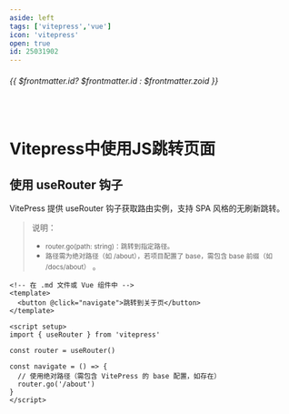 ```yaml
---
aside: left
tags: ['vitepress','vue']
icon: 'vitepress'
open: true
id: 25031902
---
```

 
######  {{ $frontmatter.id? $frontmatter.id : $frontmatter.zoid }}
 
<br/>

# Vitepress中使用JS跳转页面
 
## 使用 useRouter 钩子

VitePress 提供 useRouter 钩子获取路由实例，支持 SPA 风格的无刷新跳转。


> 说明：   
> - <small>router.go(path: string)：跳转到指定路径。</small>    
> - <small>路径需为绝对路径（如 /about），若项目配置了 base，需包含 base 前缀（如 /docs/about）</small> 。  

```vue
<!-- 在 .md 文件或 Vue 组件中 -->
<template>
  <button @click="navigate">跳转到关于页</button>
</template>

<script setup>
import { useRouter } from 'vitepress'

const router = useRouter()

const navigate = () => {
  // 使用绝对路径（需包含 VitePress 的 base 配置，如存在）
  router.go('/about')
}
</script>
```
